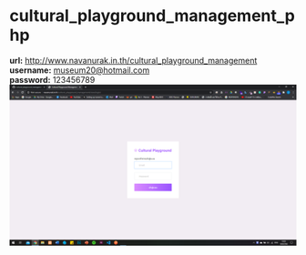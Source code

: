 # cultural_playground_management_php
<b>url:</b> http://www.navanurak.in.th/cultural_playground_management <br>
<b>username:</b> museum20@hotmail.com <br>
<b>password:</b> 123456789 <br>
![alt text](https://github.com/Jesdakorns/cultural_playground_management_php/blob/master/Screenshot%20(124).png?raw=true)
